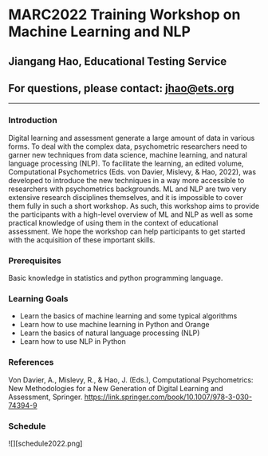# MARC2022 Training Workshop on Machine Learning and NLP 

## Jiangang Hao, Educational Testing Service
## For questions, please contact: <jhao@ets.org>
-----


### Introduction

Digital learning and assessment generate a large amount of data in various forms. To deal with the complex data,
psychometric researchers need to garner new techniques from data science, machine learning, and natural
language processing (NLP). To facilitate the learning, an edited volume, Computational Psychometrics (Eds. von
Davier, Mislevy, & Hao, 2022), was developed to introduce the new techniques in a way more accessible to
researchers with psychometrics backgrounds. ML and NLP are two very extensive research disciplines
themselves, and it is impossible to cover them fully in such a short workshop. As such, this workshop aims to
provide the participants with a high-level overview of ML and NLP as well as some practical knowledge of using
them in the context of educational assessment. We hope the workshop can help participants to get started with the
acquisition of these important skills.


### Prerequisites

Basic knowledge in statistics and python programming language. 


### Learning Goals
* Learn the basics of machine learning and some typical algorithms
* Learn how to use machine learning in Python and Orange
* Learn the basics of natural language processing (NLP)
* Learn how to use NLP in Python

### References

Von Davier, A., Mislevy, R., & Hao, J. (Eds.), Computational Psychometrics: New Methodologies for a New
Generation of Digital Learning and Assessment, Springer. <https://link.springer.com/book/10.1007/978-3-030-74394-9>


### Schedule

![][schedule2022.png]